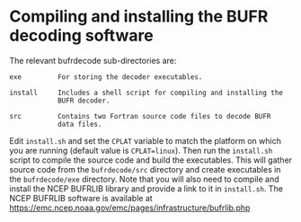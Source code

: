 # Compiling and installing the BUFR decoding software

The relevant bufrdecode sub-directories are:
```
exe         For storing the decoder executables.

install     Includes a shell script for compiling and installing the
            BUFR decoder.

src         Contains two Fortran source code files to decode BUFR 
            data files.
```
Edit `install.sh` and set the `CPLAT` variable to match the
platform on which you are running (default value is `CPLAT=linux`).  Then
run the `install.sh` script to compile the source code and build the 
executables.  This will gather source code from the `bufrdecode/src` directory 
and create executables in the `bufrdecode/exe` directory.  Note that you
will also need to compile and install the NCEP BUFRLIB library and provide a 
link to it in `install.sh`.  The NCEP BUFRLIB software is available at 
https://emc.ncep.noaa.gov/emc/pages/infrastructure/bufrlib.php
